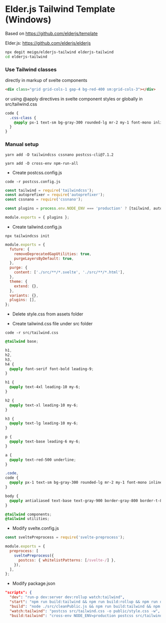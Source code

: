 # Elder.js Tailwind Template (Windows)

Based on https://github.com/elderjs/template

Elder.js: https://github.com/elderjs/elderjs

```bash
npx degit meigo/elderjs-tailwind elderjs-tailwind
cd elderjs-tailwind
```

### Use Tailwind classes

directly in markup of svelte components

```html
<div class="grid grid-cols-1 gap-4 bg-red-400 sm:grid-cols-3"></div>
```

or using @apply directives in svelte component styles or globally in src/tailwind.css

```css
code {
  .css-class {
    @apply px-1 text-sm bg-gray-300 rounded-lg mr-2 my-1 font-mono inline-block;
  }
}
```

### Manual setup

```console
yarn add -D tailwindcss cssnano postcss-cli@7.1.2
```

```console
yarn add -D cross-env npm-run-all
```

- Create postcss.config.js

```console
code -r postcss.config.js
```

```js
const tailwind = require('tailwindcss');
const autoprefixer = require('autoprefixer');
const cssnano = require('cssnano');

const plugins = process.env.NODE_ENV === 'production' ? [tailwind, autoprefixer, cssnano] : [tailwind, autoprefixer];

module.exports = { plugins };
```

- Create tailwind.config.js

```console
npx tailwindcss init
```

```js
module.exports = {
  future: {
    removeDeprecatedGapUtilities: true,
    purgeLayersByDefault: true,
  },
  purge: {
    content: ['./src/**/*.svelte', './src/**/*.html'],
  },
  theme: {
    extend: {},
  },
  variants: {},
  plugins: [],
};
```

- Delete style.css from assets folder

- Create tailwind.css file under src folder

```console
code -r src/tailwind.css
```

```css
@tailwind base;

h1,
h2,
h3,
h4 {
  @apply font-serif font-bold leading-9;
}

h1 {
  @apply text-4xl leading-10 my-6;
}

h2 {
  @apply text-xl leading-10 my-6;
}

h3 {
  @apply text-lg leading-10 my-6;
}

p {
  @apply text-base leading-6 my-6;
}

a {
  @apply text-red-500 underline;
}

.code,
code {
  @apply px-1 text-sm bg-gray-300 rounded-lg mr-2 my-1 font-mono inline-block;
}

body {
  @apply antialiased text-base text-gray-900 border-gray-800 border-t-8 pt-8 font-sans bg-gray-100;
}

@tailwind components;
@tailwind utilities;
```

- Modify svelte.config.js

```js
const sveltePreprocess = require('svelte-preprocess');

module.exports = {
  preprocess: [
    sveltePreprocess({
      postcss: { whitelistPatterns: [/svelte-/] },
    }),
  ],
};
```

- Modify package.json

```json
"scripts": {
  "dev": "run-p dev:server dev:rollup watch:tailwind",
  "start": "npm run build:tailwind && npm run build:rollup && npm run dev:server",
  "build": "node ./src/cleanPublic.js && npm run build:tailwind && npm run build:rollup && npm run build:html",
  "watch:tailwind": "postcss src/tailwind.css -o public/style.css -w",
  "build:tailwind": "cross-env NODE_ENV=production postcss src/tailwind.css -o public/style.css",
```
